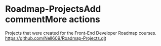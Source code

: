 # Roadmap-ProjectsAdd commentMore actions
Projects that were created for the Front-End Developer Roadmap courses.
https://github.com/Nell609/Roadmap-Projects.git
